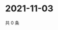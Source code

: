 # 2021-11-03

共 0 条

<!-- BEGIN WEIBO -->
<!-- 最后更新时间 Wed Nov 03 2021 19:09:34 GMT+0800 (China Standard Time) -->

<!-- END WEIBO -->
